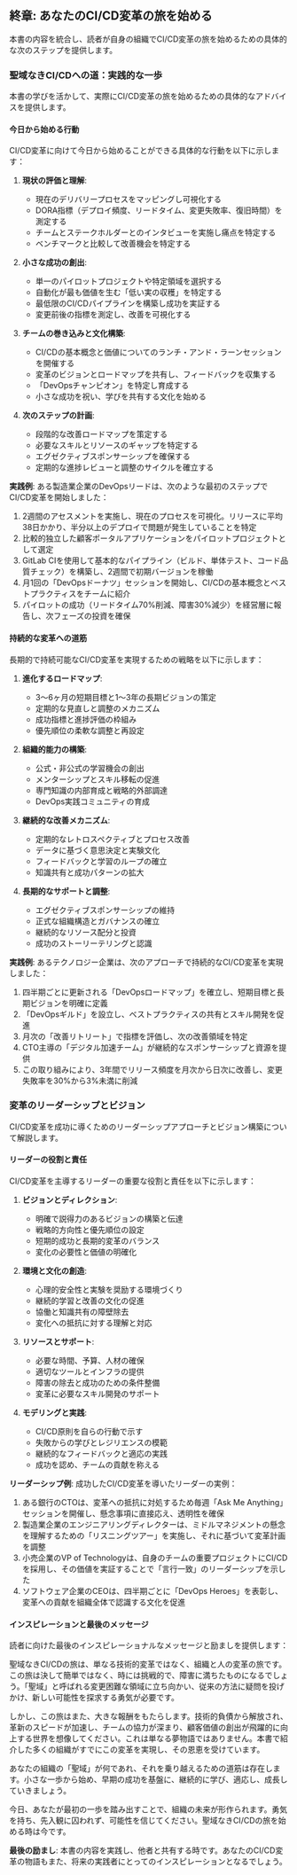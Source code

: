 ## 終章: あなたのCI/CD変革の旅を始める

本書の内容を統合し、読者が自身の組織でCI/CD変革の旅を始めるための具体的な次のステップを提供します。

### 聖域なきCI/CDへの道：実践的な一歩

本書の学びを活かして、実際にCI/CD変革の旅を始めるための具体的なアドバイスを提供します。

#### 今日から始める行動

CI/CD変革に向けて今日から始めることができる具体的な行動を以下に示します：

1. **現状の評価と理解**:
   - 現在のデリバリープロセスをマッピングし可視化する
   - DORA指標（デプロイ頻度、リードタイム、変更失敗率、復旧時間）を測定する
   - チームとステークホルダーとのインタビューを実施し痛点を特定する
   - ベンチマークと比較して改善機会を特定する

2. **小さな成功の創出**:
   - 単一のパイロットプロジェクトや特定領域を選択する
   - 自動化が最も価値を生む「低い実の収穫」を特定する
   - 最低限のCI/CDパイプラインを構築し成功を実証する
   - 変更前後の指標を測定し、改善を可視化する

3. **チームの巻き込みと文化構築**:
   - CI/CDの基本概念と価値についてのランチ・アンド・ラーンセッションを開催する
   - 変革のビジョンとロードマップを共有し、フィードバックを収集する
   - 「DevOpsチャンピオン」を特定し育成する
   - 小さな成功を祝い、学びを共有する文化を始める

4. **次のステップの計画**:
   - 段階的な改善ロードマップを策定する
   - 必要なスキルとリソースのギャップを特定する
   - エグゼクティブスポンサーシップを確保する
   - 定期的な進捗レビューと調整のサイクルを確立する

**実践例**: ある製造業企業のDevOpsリードは、次のような最初のステップでCI/CD変革を開始しました：
1. 2週間のアセスメントを実施し、現在のプロセスを可視化。リリースに平均38日かかり、半分以上のデプロイで問題が発生していることを特定
2. 比較的独立した顧客ポータルアプリケーションをパイロットプロジェクトとして選定
3. GitLab CIを使用して基本的なパイプライン（ビルド、単体テスト、コード品質チェック）を構築し、2週間で初期バージョンを稼働
4. 月1回の「DevOpsドーナツ」セッションを開始し、CI/CDの基本概念とベストプラクティスをチームに紹介
5. パイロットの成功（リードタイム70%削減、障害30%減少）を経営層に報告し、次フェーズの投資を確保

#### 持続的な変革への道筋

長期的で持続可能なCI/CD変革を実現するための戦略を以下に示します：

1. **進化するロードマップ**:
   - 3〜6ヶ月の短期目標と1〜3年の長期ビジョンの策定
   - 定期的な見直しと調整のメカニズム
   - 成功指標と進捗評価の枠組み
   - 優先順位の柔軟な調整と再設定

2. **組織的能力の構築**:
   - 公式・非公式の学習機会の創出
   - メンターシップとスキル移転の促進
   - 専門知識の内部育成と戦略的外部調達
   - DevOps実践コミュニティの育成

3. **継続的な改善メカニズム**:
   - 定期的なレトロスペクティブとプロセス改善
   - データに基づく意思決定と実験文化
   - フィードバックと学習のループの確立
   - 知識共有と成功パターンの拡大

4. **長期的なサポートと調整**:
   - エグゼクティブスポンサーシップの維持
   - 正式な組織構造とガバナンスの確立
   - 継続的なリソース配分と投資
   - 成功のストーリーテリングと認識

**実践例**: あるテクノロジー企業は、次のアプローチで持続的なCI/CD変革を実現しました：
1. 四半期ごとに更新される「DevOpsロードマップ」を確立し、短期目標と長期ビジョンを明確に定義
2. 「DevOpsギルド」を設立し、ベストプラクティスの共有とスキル開発を促進
3. 月次の「改善リトリート」で指標を評価し、次の改善領域を特定
4. CTO主導の「デジタル加速チーム」が継続的なスポンサーシップと資源を提供
5. この取り組みにより、3年間でリリース頻度を月次から日次に改善し、変更失敗率を30%から3%未満に削減

### 変革のリーダーシップとビジョン

CI/CD変革を成功に導くためのリーダーシップアプローチとビジョン構築について解説します。

#### リーダーの役割と責任

CI/CD変革を主導するリーダーの重要な役割と責任を以下に示します：

1. **ビジョンとディレクション**:
   - 明確で説得力のあるビジョンの構築と伝達
   - 戦略的方向性と優先順位の設定
   - 短期的成功と長期的変革のバランス
   - 変化の必要性と価値の明確化

2. **環境と文化の創造**:
   - 心理的安全性と実験を奨励する環境づくり
   - 継続的学習と改善の文化の促進
   - 協働と知識共有の障壁除去
   - 変化への抵抗に対する理解と対応

3. **リソースとサポート**:
   - 必要な時間、予算、人材の確保
   - 適切なツールとインフラの提供
   - 障害の除去と成功のための条件整備
   - 変革に必要なスキル開発のサポート

4. **モデリングと実践**:
   - CI/CD原則を自らの行動で示す
   - 失敗からの学びとレジリエンスの模範
   - 継続的なフィードバックと適応の実践
   - 成功を認め、チームの貢献を称える

**リーダーシップ例**: 成功したCI/CD変革を導いたリーダーの実例：
1. ある銀行のCTOは、変革への抵抗に対処するため毎週「Ask Me Anything」セッションを開催し、懸念事項に直接応え、透明性を確保
2. 製造業企業のエンジニアリングディレクターは、ミドルマネジメントの懸念を理解するための「リスニングツアー」を実施し、それに基づいて変革計画を調整
3. 小売企業のVP of Technologyは、自身のチームの重要プロジェクトにCI/CDを採用し、その価値を実証することで「言行一致」のリーダーシップを示した
4. ソフトウェア企業のCEOは、四半期ごとに「DevOps Heroes」を表彰し、変革への貢献を組織全体で認識する文化を促進

#### インスピレーションと最後のメッセージ

読者に向けた最後のインスピレーショナルなメッセージと励ましを提供します：

聖域なきCI/CDの旅は、単なる技術的変革ではなく、組織と人の変革の旅です。この旅は決して簡単ではなく、時には挑戦的で、障害に満ちたものになるでしょう。「聖域」と呼ばれる変更困難な領域に立ち向かい、従来の方法に疑問を投げかけ、新しい可能性を探求する勇気が必要です。

しかし、この旅はまた、大きな報酬をもたらします。技術的負債から解放され、革新のスピードが加速し、チームの協力が深まり、顧客価値の創出が飛躍的に向上する世界を想像してください。これは単なる夢物語ではありません。本書で紹介した多くの組織がすでにこの変革を実現し、その恩恵を受けています。

あなたの組織の「聖域」が何であれ、それを乗り越えるための道筋は存在します。小さな一歩から始め、早期の成功を基盤に、継続的に学び、適応し、成長していきましょう。

今日、あなたが最初の一歩を踏み出すことで、組織の未来が形作られます。勇気を持ち、先入観に囚われず、可能性を信じてください。聖域なきCI/CDの旅を始める時は今です。

**最後の励まし**: 本書の内容を実践し、他者と共有する時です。あなたのCI/CD変革の物語もまた、将来の実践者にとってのインスピレーションとなるでしょう。
